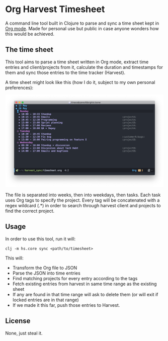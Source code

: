 # Org Harvest Timesheet

A command line tool built in Clojure to parse and sync a time sheet kept in [Org mode](https://orgmode.org/). Made for personal use but public in case anyone wonders how this would be achieved.


## The time sheet

This tool aims to parse a time sheet written in Org mode, extract time entries and client/projects from it, calculate the duration and timestamps for them and sync those entries to the time tracker (Harvest).

A time sheet might look like this (how I do it, subject to my own personal preferences):

![time sheet](/resources/screenshot.png)

The file is separated into weeks, then into weekdays, then tasks. Each task uses Org tags to specify the project. Every tag will be concatenated with a regex wildcard (.*) in order to search through harvest client and projects to find the correct project.

## Usage

In order to use this tool, run it will:

``` shell
clj -m hs.core sync <path/to/timesheet>
```

This will:

- Transform the Org file to JSON
- Parse the JSON into time entries
- Find matching projects for every entry according to the tags
- Fetch existing entries from harvest in same time range as the existing sheet
- If any are found in that time range will ask to delete them (or will exit if locked entries are in that range)
- If we made it this far, push those entries to Harvest.

## License

None, just steal it.
